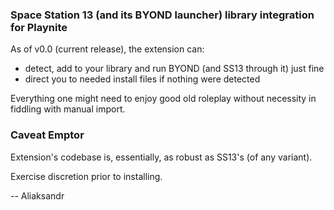 ### Space Station 13 (and its BYOND launcher) library integration for Playnite

As of v0.0 (current release), the extension can:
- detect, add to your library and run BYOND (and SS13 through it) just fine
- direct you to needed install files if nothing were detected

Everything one might need to enjoy good old roleplay without necessity in fiddling with manual import.

### Caveat Emptor

Extension's codebase is, essentially, as robust as SS13's (of any variant).

Exercise discretion prior to installing.

-- Aliaksandr
